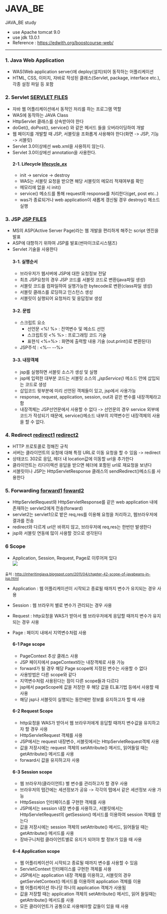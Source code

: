 # JAVA_BE
JAVA_BE study
- use Apache tomcat 9.0
- use jdk 13.0.1
- Reference : https://edwith.org/boostcourse-web/

---
### 1. Java Web Application
  - WAS(Web application server)에 deploy(설치)되어 동작하는 어플리케이션
  - HTML, CSS, 이미지, 자바로 작성된 클래스(Servlet, package, interface etc.), 각종 설정 파일 등 포함

### 2. Servlet [SERVLET FILES](/exam31/src/exam/)
  - 자바 웹 어플리케이션에서 동적인 처리를 하는 프로그램 역할
  - WAS에 동작하는 JAVA Class
  - HttpServlet 클래스를 상속받아야 한다
  - doGet(), doPost(), service() 와 같은 메서드 들을 오버라이딩하여 개발
  - 웹 페이지를 개발할 때 JSP, 서블릿을 조화롭게 사용해야 한다(화면 -> JSP, 기능 -> 서블릿)
  - Servlet 3.0이상에선 web.xml을 사용하지 않는다.
  - Servlet 3.0이상에선 annotation을 사용한다.  
    #### 2-1. Lifecycle [lifecycle_ex](/exam31/src/exam/LifeCycleServelet.java)
    - init -> service -> destroy
    - WAS는 서블릿 요청을 받으면 해당 서블릿의 메모리 적재여부를 확인
    - 메모리에 없을 시 init()
    - service() 메소드를 통해 request와 response를 처리한다(get, post etc..)
    - was가 종료되거나 web application이 새롭게 갱신될 경우 destroy() 메소드 실행

### 3. JSP [JSP FILES](/exam31/WebContent/)
  - MS의 ASP(Active Server Page)라는 웹 개발을 편리하게 해주는 script 엔진을 발표
  - ASP에 대항하기 위하여 JSP를 발표(썬마이크로시스템즈)
  - Servlet 기술을 사용한다
    #### 3-1. 실행순서
    - 브라우저가 웹서버에 JSP에 대한 요청정보 전달
    - 최초 JSP요청의 경우 JSP 코드를 서블릿 코드로 변환(java파일 생성)
    - 서블릿 코드를 컴파일하여 실행가능한 bytecode로 변환(class파일 생성)
    - 서블릿 클래스를 로딩하고 인스턴스 생성
    - 서블릿이 실행되어 요청처리 및 응답정보 생성
    #### 3-2. 문법
    - 스크립트 요소
      - 선언문 <%! %> : 전역변수 및 메소드 선언
      - 스크립트릿 <% %> : 프로그래밍 코드 기술
      - 표현식 <%=%> : 화면에 출력할 내용 기술 (out.print()로 변환된다)
    - JSP주석 : <%-- --%>
    #### 3-3. 내장객체
    - jsp를 실행하면 서블릿 소스가 생성 및 실행
    - jsp에 입력한 대부분 코드는 서블릿 소스의 __jspService()_ 메소드 안에 삽입되는 코드로 생성
    - 삽입코드 윗부분에 미리 선언된 객체들이 있고, jsp에서 사용가능
    - response, request, application, session, out과 같은 변수를 내장객체라고 함
    - 내장객체는 JSP선언문에서 사용할 수 없다 -> 선언문의 경우 service 외부에 코드가 작성되기 때문에, service()메소드 내부의 지역변수인 내장객체의 사용을 할 수 없다.

### 4. Redirect [redirect1](/exam31/WebContent/redirect01.jsp) [redirect2](/exam31/WebContent/redirect02.jsp)
  - HTTP 프로토콜로 정해진 규칙
  - 서버는 클라이언트의 요청에 대해 특정 URL로 이동 요청을 할 수 있음 -> redirect
  - 상태코드 302로 응답, 헤더 내 location값에 이동할 url을 추가한다
  - 클라이언트는 리다이렉션 응답을 받으면 헤더에 포함된 url로 재요청을 보낸다
  - 서블릿이나 JSP는 HttpServletResponse 클래스의 sendRedirect()메소드를 사용한다

### 5. Forwarding [forward1](/exam31/src/exam/frontservelet.java) [foward2](/exam31/src/exam/nextservelet.java)
  - HttpServletRequest와 HttpServletResponse를 같은 web application 내에 존재하는 servlet2에게 전송(forward)
  - servlet2는 servlet1으로 밭은 req,res를 이용해 요청을 처리하고, 웹브라우저에 결과를 전송
  - redirect와 다르게 url은 바뀌지 않고, 브라우저에 req,res는 한번만 발생한다
  - jsp와 서블릿 연동에 많이 사용할 것으로 생각된다

### 6 Scope
- Application, Session, Request, Page로 이루어져 있다  
![](http://1.bp.blogspot.com/-I9TZP5Q8wUQ/Taap2IYwyhI/AAAAAAAAAOg/68E71KBizEM/s400/scope.bmp)

<sub> 출처 : http://inheritingjava.blogspot.com/2011/04/chapter-42-scope-of-javabeans-in-jsp.html </sub>
- Application : 웹 어플리케이션이 시작되고 종료될 때까지 변수가 유지되는 경우 사용
- Session : 웹 브라우저 별로 변수가 관리되는 경우 사용
- Request : http요청을 WAS가 받아서 웹 브라우저에게 응답할 때까지 변수가 유지되는 경우 사용
-   Page : 페이지 내에서 지역변수처럼 사용

	#### 6-1 Page scope
	- PageContext 추상 클래스 사용
	- JSP 페이지에서 pageContext라는 내장객체로 사용 가능
	- forward가 될 경우 해당 Page scope에 지정된 변수는 사용할 수 없다
	- 사용방법은 다른 scope와 같다
	- 지역변수처럼 사용된다는 점이 다른 scope들과 다르다
	- jsp에서 pageScope에 값을 저장한 후 해당 값을 EL표기법 등에서 사용할 때 사용
	- 해당 jsp나 서블릿이 실행되는 동안에만 정보를 유지하고자 할 때 사용
	#### 6-2 Request Scope
	- http요청을 WAS가 받아서 웹 브라우저에게 응답할 때까지 변수값을 유지하고자 할 경우 사용
	- HttpServletRequest 객체를 사용
	- JSP에서는 request 내장변수, 서블릿에서는 HttpServletRequest객체 사용
	- 값을 저장시에는 request 객체의 setAttribute() 메서드, 읽어들일 때는 getAttribute() 메서드를 사용
	- forward시 값을 유지하고자 사용
	#### 6-3 Session scope
	- 웹 브라우저(클라이언트) 별 변수를 관리하고자 할 경우 사용
	- 브라우저의 탭간에는 세션정보가 공유 -> 각각의 탭에서 같은 세션정보 사용 가능
	- HttpSession 인터페이스를 구현한 객체를 사용
	- JSP에서는 session 내장 변수를 사용하고, 서블릿에서는 HttpServletRequest의 getSession() 메서드를 이용하여 session 객체를 얻는다
	- 값을 저장시에는 session 객체의 setAttribute() 메서드, 읽어들일 때는 getAttribute() 메서드를 사용
	- 장바구니처럼 클라이언트별로 유지가 되어야 할 정보가 있을 때 사용
	#### 6-4 Application scope
	- 웹 어플리케이션이 시작되고 종료될 때까지 변수를 사용할 수 있음
	- ServletContext 인터페이스를 구현한 객체를 사용
	- JSP에서는 application 내장 객체를 이용하고, 서블릿의 경우 getServletContext() 메서드를 이용하여 application 객체를 이용
	- 웹 어플리케이션 하나당 하나의 application 객체가 사용됨
	- 값을 저장할 때는 application 객체의 setAttribute() 메서드, 읽어 들일때는 getAttribute() 메서드를 사용
	- 모든 클라이언트가 공통으로 사용해야할 값들이 있을 때 사용
